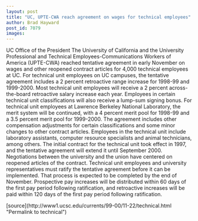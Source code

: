 ```yaml
---
layout: post
title: "UC, UPTE-CWA reach agreement on wages for technical employees"
author: Brad Hayward
post_id: 7079
images:
---
```


<p>
  UC Office of the President The University of California and the University Professional and Technical Employees-Communications Workers of America (UPTE-CWA) reached tentative agreement in early November on wages and other reopened contract articles for 4,000 technical employees at UC. For technical unit employees on UC campuses, the tentative agreement includes a 2 percent retroactive range increase for 1998-99 and 1999-2000. Most technical unit employees will receive a 2 percent across-the-board retroactive salary increase each year. Employees in certain technical unit classifications will also receive a lump-sum signing bonus. For technical unit employees at Lawrence Berkeley National Laboratory, the merit system will be continued, with a 4 percent merit pool for 1998-99 and a 3.5 percent merit pool for 1999-2000. The agreement includes other compensation adjustments for certain classifications and some minor changes to other contract articles. Employees in the technical unit include laboratory assistants, computer resource specialists and animal technicians, among others. The initial contract for the technical unit took effect in 1997, and the tentative agreement will extend it until September 2000. Negotiations between the university and the union have centered on reopened articles of the contract. Technical unit employees and university representatives must ratify the tentative agreement before it can be implemented. That process is expected to be completed by the end of November. Prospective pay increases will be distributed within 60 days of the first pay period following ratification, and retroactive increases will be paid within 120 days of the first pay period following ratification.
</p>
<p>

</p>
[source](http://www1.ucsc.edu/currents/99-00/11-22/technical.html "Permalink to technical")
